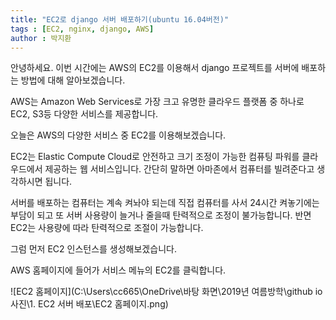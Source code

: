 ```yaml
---
title: "EC2로 django 서버 배포하기(ubuntu 16.04버전)"
tags : [EC2, nginx, django, AWS]
author : 박지환
---
```


안녕하세요. 이번 시간에는 AWS의 EC2를 이용해서 django 프로젝트를 서버에 배포하는 방법에 대해 알아보겠습니다.

AWS는 Amazon Web Services로 가장 크고 유명한 클라우드 플랫폼 중 하나로 EC2, S3등 다양한 서비스를 제공합니다.

오늘은 AWS의 다양한 서비스 중 EC2를 이용해보겠습니다.

EC2는 Elastic Compute Cloud로 안전하고 크기 조정이 가능한 컴퓨팅 파워를 클라우드에서 제공하는 웹 서비스입니다. 간단히 말하면 아마존에서 컴퓨터를 빌려준다고 생각하시면 됩니다.

서버를 배포하는 컴퓨터는 계속 켜놔야 되는데 직접 컴퓨터를 사서 24시간 켜놓기에는 부담이 되고 또 서버 사용량이 늘거나 줄을때 탄력적으로 조정이 불가능합니다. 반면 EC2는 사용량에 따라 탄력적으로 조절이 가능합니다.

그럼 먼저 EC2 인스턴스를 생성해보겠습니다.

AWS 홈페이지에 들어가 서비스 메뉴의 EC2를 클릭합니다.

![EC2 홈페이지](C:\Users\cc665\OneDrive\바탕 화면\2019년 여름방학\github io 사진\1. EC2 서버 배포\EC2 홈페이지.png)

